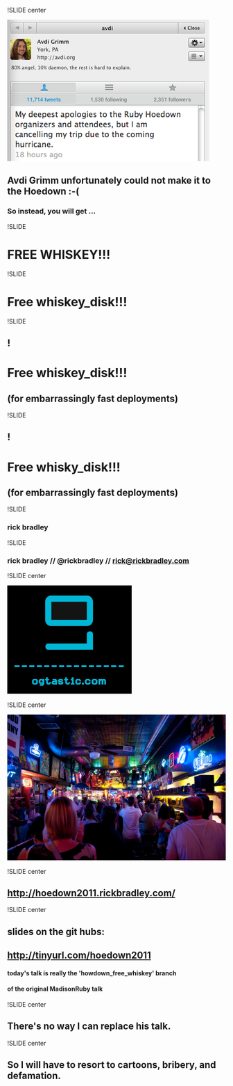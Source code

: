 !SLIDE center

<img src="avdi-1.png">

## Avdi Grimm unfortunately could not make it to the Hoedown :-( ##

### So instead, you will get ... ###

!SLIDE
# FREE WHISKEY!!! #

!SLIDE
# Free whiskey_disk!!! #

!SLIDE
## <font color="black">!</font> ##
# Free whiskey_disk!!! #
## (for embarrassingly fast deployments)

!SLIDE
## <font color="black">!</font> ##
# Free whisky_disk!!! #
## (for embarrassingly fast deployments)

!SLIDE

### rick bradley ###

!SLIDE

### rick bradley // @rickbradley // rick@rickbradley.com

!SLIDE center

<img src="og_logo.png">

!SLIDE center

<img src="roberts.jpg">

!SLIDE center

## <a href="http://hoedown2011.rickbradley.com/">http://hoedown2011.rickbradley.com/</a> ##

!SLIDE center

## slides on the git hubs: ##

## <a href="http://tinyurl.com/hoedown2011">http://tinyurl.com/hoedown2011</a> ##

#### today's talk is really the 'howdown_free_whiskey' branch ####
#### of the original MadisonRuby talk ####

!SLIDE center

## There's no way I can replace his talk.  ##

!SLIDE center

## So I will have to resort to cartoons, bribery, and defamation. ##


